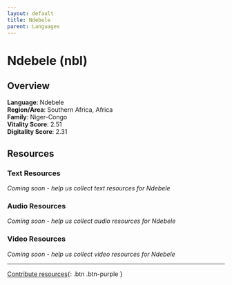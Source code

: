 ```yaml
---
layout: default
title: Ndebele
parent: Languages
---
```


# Ndebele (nbl)

## Overview

**Language**: Ndebele  
**Region/Area**: Southern Africa, Africa  
**Family**: Niger-Congo  
**Vitality Score**: 2.51  
**Digitality Score**: 2.31  

## Resources

### Text Resources
*Coming soon - help us collect text resources for Ndebele*

### Audio Resources
*Coming soon - help us collect audio resources for Ndebele*

### Video Resources
*Coming soon - help us collect video resources for Ndebele*

---

[Contribute resources](https://fairtrain.github.io/){: .btn .btn-purple }
